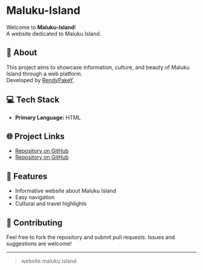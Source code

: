 # Maluku-Island

Welcome to **Maluku-Island**!  
A website dedicated to Maluku Island.

## 📝 About
This project aims to showcase information, culture, and beauty of Maluku Island through a web platform.  
Developed by [RendyPakeY](https://github.com/RendyPakeY).

## 💻 Tech Stack
- **Primary Language:** HTML

## 🌐 Project Links
- [Repository on GitHub](https://github.com/RendyPakeY/Maluku-Island)
- [Repository on GitHub](https://RendyPakeY.github.io/Maluku-Island)

## 🚀 Features
- Informative website about Maluku Island
- Easy navigation
- Cultural and travel highlights

## 🤝 Contributing
Feel free to fork the repository and submit pull requests. Issues and suggestions are welcome!

---

> website maluku island

